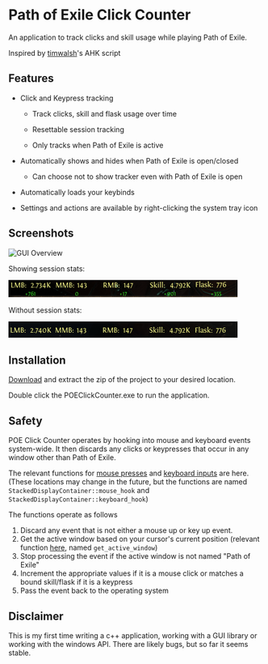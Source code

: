 # Path of Exile Click Counter
An application to track clicks and skill usage while playing Path of Exile. 

Inspired by [timwalsh](https://github.com/timtwalsh/ClickCountR)'s AHK script

## Features
* Click and Keypress tracking

    * Track clicks, skill and flask usage over time

    * Resettable session tracking

    * Only tracks when Path of Exile is active

* Automatically shows and hides when Path of Exile is open/closed

    * Can choose not to show tracker even with Path of Exile is open

* Automatically loads your keybinds

* Settings and actions are available by right-clicking the system tray icon

## Screenshots

![GUI Overview](preview/Preview1.png)

Showing session stats:

![Session Stats](preview/Preview2.png)

Without session stats:

![No Session Stats](preview/Preview3.png)

## Installation

[Download](https://github.com/crypticism/POEClickCounter/releases) and extract the zip of the project to your desired location.

Double click the POEClickCounter.exe to run the application.

## Safety

POE Click Counter operates by hooking into mouse and keyboard events system-wide. It then discards any clicks or keypresses that occur in any window other than Path of Exile.

The relevant functions for [mouse presses](https://github.com/crypticism/POEClickCounter/blob/main/POEClickCounter/gui/StackedDisplayContainer.cpp#L93) and [keyboard inputs](https://github.com/crypticism/POEClickCounter/blob/main/POEClickCounter/gui/StackedDisplayContainer.cpp#L137) are here. (These locations may change in the future, but the functions are named `StackedDisplayContainer::mouse_hook` and `StackedDisplayContainer::keyboard_hook`)

The functions operate as follows

1. Discard any event that is not either a mouse up or key up event.
2. Get the active window based on your cursor's current position (relevant function [here](https://github.com/crypticism/POEClickCounter/blob/main/POEClickCounter/utils/data.h#L55), named `get_active_window`)
3. Stop processing the event if the active window is not named "Path of Exile"
4. Increment the appropriate values if it is a mouse click or matches a bound skill/flask if it is a keypress
5. Pass the event back to the operating system

## Disclaimer

This is my first time writing a c++ application, working with a GUI library or working with the windows API. There are likely bugs, but so far it seems stable.